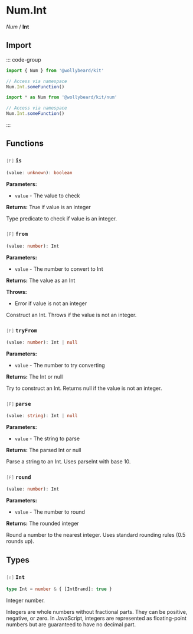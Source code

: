 # Num.Int

_Num_ / **Int**

## Import

::: code-group

```typescript [Namespace]
import { Num } from '@wollybeard/kit'

// Access via namespace
Num.Int.someFunction()
```

```typescript [Barrel]
import * as Num from '@wollybeard/kit/num'

// Access via namespace
Num.Int.someFunction()
```

:::

## Functions

### <span style="opacity: 0.6; font-weight: normal; font-size: 0.85em;">`[F]`</span> `is`

```typescript
(value: unknown): boolean
```

<SourceLink href="https://github.com/jasonkuhrt/kit/blob/main/./src/domains/num/int/int.ts#L42" />

**Parameters:**

- `value` - The value to check

**Returns:** True if value is an integer

Type predicate to check if value is an integer.

### <span style="opacity: 0.6; font-weight: normal; font-size: 0.85em;">`[F]`</span> `from`

```typescript
(value: number): Int
```

<SourceLink href="https://github.com/jasonkuhrt/kit/blob/main/./src/domains/num/int/int.ts#L64" />

**Parameters:**

- `value` - The number to convert to Int

**Returns:** The value as an Int

**Throws:**

- Error if value is not an integer

Construct an Int. Throws if the value is not an integer.

### <span style="opacity: 0.6; font-weight: normal; font-size: 0.85em;">`[F]`</span> `tryFrom`

```typescript
(value: number): Int | null
```

<SourceLink href="https://github.com/jasonkuhrt/kit/blob/main/./src/domains/num/int/int.ts#L85" />

**Parameters:**

- `value` - The number to try converting

**Returns:** The Int or null

Try to construct an Int. Returns null if the value is not an integer.

### <span style="opacity: 0.6; font-weight: normal; font-size: 0.85em;">`[F]`</span> `parse`

```typescript
(value: string): Int | null
```

<SourceLink href="https://github.com/jasonkuhrt/kit/blob/main/./src/domains/num/int/int.ts#L107" />

**Parameters:**

- `value` - The string to parse

**Returns:** The parsed Int or null

Parse a string to an Int. Uses parseInt with base 10.

### <span style="opacity: 0.6; font-weight: normal; font-size: 0.85em;">`[F]`</span> `round`

```typescript
(value: number): Int
```

<SourceLink href="https://github.com/jasonkuhrt/kit/blob/main/./src/domains/num/int/int.ts#L127" />

**Parameters:**

- `value` - The number to round

**Returns:** The rounded integer

Round a number to the nearest integer. Uses standard rounding rules (0.5 rounds up).

## Types

### <span style="opacity: 0.6; font-weight: normal; font-size: 0.85em;">`[∩]`</span> `Int`

```typescript
type Int = number & { [IntBrand]: true }
```

<SourceLink href="https://github.com/jasonkuhrt/kit/blob/main/./src/domains/num/int/int.ts#L25" />

Integer number.

Integers are whole numbers without fractional parts. They can be positive, negative, or zero. In JavaScript, integers are represented as floating-point numbers but are guaranteed to have no decimal part.
